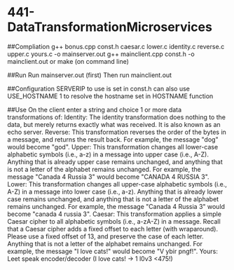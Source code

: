 # 441-DataTransformationMicroservices
##Compliation
g++ bonus.cpp const.h caesar.c lower.c identity.c reverse.c upper.c yours.c -o mainserver.out
g++ mainclient.cpp const.h -o mainclient.out
or
make
(on command line)

##Run
Run mainserver.out (first)
Then run mainclient.out

##Configuration
SERVERIP to use is set in const.h
can also use USE_HOSTNAME 1 to resolve the hostname set in HOSTNAME function

##Use
On the client enter a string and choice 1 or more data transformations of:
Identity: The identity transformation does nothing to the data, but merely returns exactly what was received. It is also known as an echo server.
Reverse: This transformation reverses the order of the bytes in a message, and returns the result back. For example, the message "dog" would become "god".
Upper: This transformation changes all lower-case alphabetic symbols (i.e., a-z) in a message into upper case (i.e., A-Z). Anything that is already upper case remains unchanged, and anything that is not a letter of the alphabet remains unchanged. For example, the message "Canada 4 Russia 3" would become "CANADA 4 RUSSIA 3".
Lower: This transformation changes all upper-case alphabetic symbols (i.e., A-Z) in a message into lower case (i.e., a-z). Anything that is already lower case remains unchanged, and anything that is not a letter of the alphabet remains unchanged. For example, the message "Canada 4 Russia 3" would become "canada 4 russia 3".
Caesar: This transformation applies a simple Caesar cipher to all alphabetic symbols (i.e., a-zA-Z) in a message. Recall that a Caesar cipher adds a fixed offset to each letter (with wraparound). Please use a fixed offset of 13, and preserve the case of each letter. Anything that is not a letter of the alphabet remains unchanged. For example, the message "I love cats!" would become "V ybir pngf!".
Yours: Leet speak encoder/decoder (I love cats! -> 1 l0v3 <475!)
